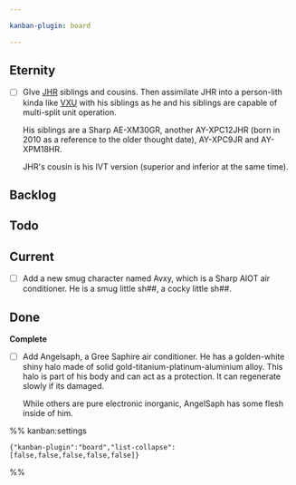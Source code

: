 ```yaml
---

kanban-plugin: board

---
```


## Eternity

- [ ] GIve [JHR](JHR.md) siblings and cousins. Then assimilate JHR into a person-lith kinda like [VXU](VXU.md) with his siblings as he and his siblings are capable of multi-split unit operation.
	
	His siblings are a Sharp AE-XM30GR, another AY-XPC12JHR (born in 2010 as a reference to the older thought date), AY-XPC9JR and AY-XPM18HR.
	
	JHR's cousin is his IVT version (superior and inferior at the same time).


## Backlog



## Todo



## Current

- [ ] Add a new smug character named Avxy, which is a Sharp AIOT air conditioner. He is a smug little sh##, a cocky little sh##.


## Done

**Complete**
- [ ] Add Angelsaph, a Gree Saphire air conditioner. He has a golden-white shiny halo made of solid gold-titanium-platinum-aluminium alloy. This halo is part of his body and can act as a protection. It can regenerate slowly if its damaged.
	
	While others are pure electronic inorganic, AngelSaph has some flesh inside of him.




%% kanban:settings
```
{"kanban-plugin":"board","list-collapse":[false,false,false,false,false]}
```
%%